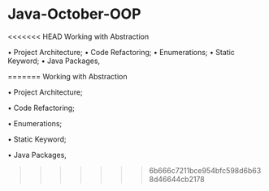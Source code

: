 # Java-October-OOP
 
<<<<<<< HEAD
Working with Abstraction

• Project Architecture;
• Code Refactoring;
• Enumerations;
• Static Keyword;
• Java Packages,

=======
 Working with Abstraction

• Project Architecture;

• Code Refactoring;

• Enumerations;

• Static Keyword;

• Java Packages,
>>>>>>> 6b666c7211bce954bfc598d6b638d46644cb2178
